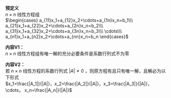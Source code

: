 **预定义**  
$n\times n$ 线性方程组  
$\begin{cases}  
a_{11}x_1+a_{12}x_2+\cdots+a_{1n}x_n=b_1\\\  
a_{21}x_1+a_{22}x_2+\cdots+a_{2n}x_n=b_2\\\  
a_{31}x_1+a_{32}x_2+\cdots+a_{3n}x_n=b_3\\\  
\cdots\\\  
a_{n1}x_1+a_{n2}x_2+\cdots+a_{nn}x_n=b_n  
\end{cases}$  
  
**内容V1：**  
$n\times n$ 线性方程组有唯一解的充分必要条件是系数行列式不为零  
  
**内容V2：**  
若 $n\times n$ 线性方程的系数行列式 $|A|\neq0$ ，则原方程有且只有唯一解，且解必为以下形式  
$x_1=\frac{|A_1|}{|A|}，x_2=\frac{|A_2|}{|A|}，x_3=\frac{|A_3|}{|A|}，\cdots，  
x_n=\frac{|A_n|}{|A|}$  
